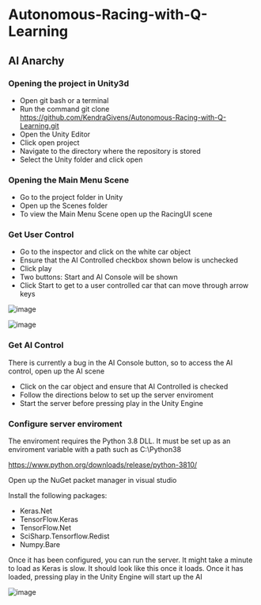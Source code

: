 # Autonomous-Racing-with-Q-Learning

## AI Anarchy

### Opening the project in Unity3d

- Open git bash or a terminal
- Run the command git clone https://github.com/KendraGivens/Autonomous-Racing-with-Q-Learning.git
- Open the Unity Editor
- Click open project
- Navigate to the directory where the repository is stored
- Select the Unity folder and click open

### Opening the Main Menu Scene
- Go to the project folder in Unity
- Open up the Scenes folder
- To view the Main Menu Scene open up the RacingUI scene

### Get User Control
- Go to the inspector and click on the white car object
- Ensure that the AI Controlled checkbox shown below is unchecked
- Click play
- Two buttons: Start and AI Console will be shown
- Click Start to get to a user controlled car that can move through arrow keys

![image](https://user-images.githubusercontent.com/100613566/235009727-1ec64896-079f-4475-b419-b00cc60356ec.png)

![image](https://user-images.githubusercontent.com/100613566/235009488-4a878554-ba9a-4e67-ad85-6f858a902807.png)

### Get AI Control
There is currently a bug in the AI Console button, so to access the AI control, open up the AI scene
- Click on the car object and ensure that AI Controlled is checked
- Follow the directions below to set up the server enviroment
- Start the server before pressing play in the Unity Engine

### Configure server enviroment
The enviroment requires the Python 3.8 DLL. It must be set up as an enviroment variable with a path such as C:\Python38

https://www.python.org/downloads/release/python-3810/

Open up the NuGet packet manager in visual studio

Install the following packages: 
- Keras.Net
- TensorFlow.Keras
- TensorFlow.Net
- SciSharp.Tensorflow.Redist
- Numpy.Bare

Once it has been configured, you can run the server. It might take a minute to load as Keras is slow. It should look like this once it loads. 
Once it has loaded, pressing play in the Unity Engine will start up the AI

![image](https://user-images.githubusercontent.com/100613566/234760953-fea2ed6d-971a-427f-b676-300fb58b7ca2.png)

